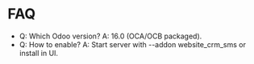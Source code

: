 # FAQ

- Q: Which Odoo version? A: 16.0 (OCA/OCB packaged).
- Q: How to enable? A: Start server with --addon website_crm_sms or install in UI.
